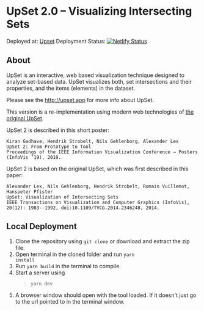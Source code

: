 # UpSet 2.0 – Visualizing Intersecting Sets

Deployed at: [Upset](https://upset.multinet.app/)
Deployment Status: [![Netlify Status](https://api.netlify.com/api/v1/badges/edb8054f-7bfd-4b6a-8325-b26c279e2991/deploy-status)](https://app.netlify.com/sites/upset2/deploys)

## About

UpSet is an interactive, web based visualization technique designed to analyze set-based data. UpSet visualizes both, set intersections and their properties, and the items (elements) in the dataset. 

Please see the http://upset.app for more info about UpSet. 

This version is a re-implementation using modern web technologies of [the original UpSet](https://vdl.sci.utah.edu/publications/2014_infovis_upset/).

UpSet 2 is described in this short poster: 
```
Kiran Gadhave, Hendrik Strobelt, Nils Gehlenborg, Alexander Lex
UpSet 2: From Prototype to Tool
Proceedings of the IEEE Information Visualization Conference – Posters (InfoVis ’19), 2019.
```

UpSet 2 is based on the original UpSet, which was first described in this paper: 

```
Alexander Lex, Nils Gehlenborg, Hendrik Strobelt, Romain Vuillemot, Hanspeter Pfister
UpSet: Visualization of Intersecting Sets
IEEE Transactions on Visualization and Computer Graphics (InfoVis), 20(12): 1983--1992, doi:10.1109/TVCG.2014.2346248, 2014.
```

## Local Deployment

1.  Clone the repository using <code>git clone</code> or download and extract the zip file.
2.  Open terminal in the cloned folder and run <code>yarn install</code>
3.  Run <code>yarn build</code> in the terminal to compile.
4.  Start a server using
    > <code>yarn dev</code>
5.  A browser window should open with the tool loaded. If it doesn't just go to the url pointed to in the terminal window.
